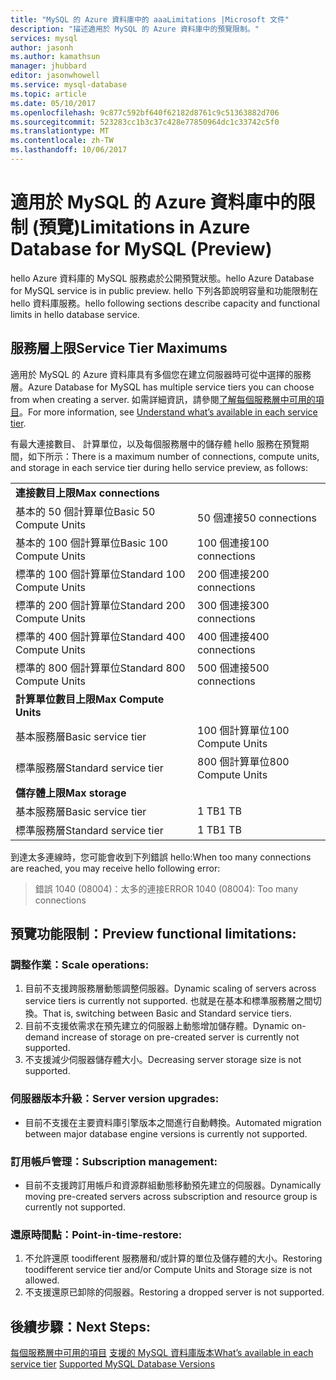 ```yaml
---
title: "MySQL 的 Azure 資料庫中的 aaaLimitations |Microsoft 文件"
description: "描述適用於 MySQL 的 Azure 資料庫中的預覽限制。"
services: mysql
author: jasonh
ms.author: kamathsun
manager: jhubbard
editor: jasonwhowell
ms.service: mysql-database
ms.topic: article
ms.date: 05/10/2017
ms.openlocfilehash: 9c877c592bf640f62182d8761c9c51363882d706
ms.sourcegitcommit: 523283cc1b3c37c428e77850964dc1c33742c5f0
ms.translationtype: MT
ms.contentlocale: zh-TW
ms.lasthandoff: 10/06/2017
---
```

# <a name="limitations-in-azure-database-for-mysql-preview"></a><span data-ttu-id="29d1a-103">適用於 MySQL 的 Azure 資料庫中的限制 (預覽)</span><span class="sxs-lookup"><span data-stu-id="29d1a-103">Limitations in Azure Database for MySQL (Preview)</span></span>
<span data-ttu-id="29d1a-104">hello Azure 資料庫的 MySQL 服務處於公開預覽狀態。</span><span class="sxs-lookup"><span data-stu-id="29d1a-104">hello Azure Database for MySQL service is in public preview.</span></span> <span data-ttu-id="29d1a-105">hello 下列各節說明容量和功能限制在 hello 資料庫服務。</span><span class="sxs-lookup"><span data-stu-id="29d1a-105">hello following sections describe capacity and functional limits in hello database service.</span></span>

## <a name="service-tier-maximums"></a><span data-ttu-id="29d1a-106">服務層上限</span><span class="sxs-lookup"><span data-stu-id="29d1a-106">Service Tier Maximums</span></span>
<span data-ttu-id="29d1a-107">適用於 MySQL 的 Azure 資料庫具有多個您在建立伺服器時可從中選擇的服務層。</span><span class="sxs-lookup"><span data-stu-id="29d1a-107">Azure Database for MySQL has multiple service tiers you can choose from when creating a server.</span></span> <span data-ttu-id="29d1a-108">如需詳細資訊，請參閱[了解每個服務層中可用的項目](concepts-service-tiers.md)。</span><span class="sxs-lookup"><span data-stu-id="29d1a-108">For more information, see [Understand what’s available in each service tier](concepts-service-tiers.md).</span></span>  

<span data-ttu-id="29d1a-109">有最大連接數目、 計算單位，以及每個服務層中的儲存體 hello 服務在預覽期間，如下所示：</span><span class="sxs-lookup"><span data-stu-id="29d1a-109">There is a maximum number of connections, compute units, and storage in each service tier during hello service preview, as follows:</span></span> 

|                            |                   |
| :------------------------- | :---------------- |
| <span data-ttu-id="29d1a-110">**連接數目上限**</span><span class="sxs-lookup"><span data-stu-id="29d1a-110">**Max connections**</span></span>        |                   |
| <span data-ttu-id="29d1a-111">基本的 50 個計算單位</span><span class="sxs-lookup"><span data-stu-id="29d1a-111">Basic 50 Compute Units</span></span>     | <span data-ttu-id="29d1a-112">50 個連接</span><span class="sxs-lookup"><span data-stu-id="29d1a-112">50 connections</span></span>    |
| <span data-ttu-id="29d1a-113">基本的 100 個計算單位</span><span class="sxs-lookup"><span data-stu-id="29d1a-113">Basic 100 Compute Units</span></span>    | <span data-ttu-id="29d1a-114">100 個連接</span><span class="sxs-lookup"><span data-stu-id="29d1a-114">100 connections</span></span>   |
| <span data-ttu-id="29d1a-115">標準的 100 個計算單位</span><span class="sxs-lookup"><span data-stu-id="29d1a-115">Standard 100 Compute Units</span></span> | <span data-ttu-id="29d1a-116">200 個連接</span><span class="sxs-lookup"><span data-stu-id="29d1a-116">200 connections</span></span>   |
| <span data-ttu-id="29d1a-117">標準的 200 個計算單位</span><span class="sxs-lookup"><span data-stu-id="29d1a-117">Standard 200 Compute Units</span></span> | <span data-ttu-id="29d1a-118">300 個連接</span><span class="sxs-lookup"><span data-stu-id="29d1a-118">300 connections</span></span>   |
| <span data-ttu-id="29d1a-119">標準的 400 個計算單位</span><span class="sxs-lookup"><span data-stu-id="29d1a-119">Standard 400 Compute Units</span></span> | <span data-ttu-id="29d1a-120">400 個連接</span><span class="sxs-lookup"><span data-stu-id="29d1a-120">400 connections</span></span>   |
| <span data-ttu-id="29d1a-121">標準的 800 個計算單位</span><span class="sxs-lookup"><span data-stu-id="29d1a-121">Standard 800 Compute Units</span></span> | <span data-ttu-id="29d1a-122">500 個連接</span><span class="sxs-lookup"><span data-stu-id="29d1a-122">500 connections</span></span>   |
| <span data-ttu-id="29d1a-123">**計算單位數目上限**</span><span class="sxs-lookup"><span data-stu-id="29d1a-123">**Max Compute Units**</span></span>      |                   |
| <span data-ttu-id="29d1a-124">基本服務層</span><span class="sxs-lookup"><span data-stu-id="29d1a-124">Basic service tier</span></span>         | <span data-ttu-id="29d1a-125">100 個計算單位</span><span class="sxs-lookup"><span data-stu-id="29d1a-125">100 Compute Units</span></span> |
| <span data-ttu-id="29d1a-126">標準服務層</span><span class="sxs-lookup"><span data-stu-id="29d1a-126">Standard service tier</span></span>      | <span data-ttu-id="29d1a-127">800 個計算單位</span><span class="sxs-lookup"><span data-stu-id="29d1a-127">800 Compute Units</span></span> |
| <span data-ttu-id="29d1a-128">**儲存體上限**</span><span class="sxs-lookup"><span data-stu-id="29d1a-128">**Max storage**</span></span>            |                   |
| <span data-ttu-id="29d1a-129">基本服務層</span><span class="sxs-lookup"><span data-stu-id="29d1a-129">Basic service tier</span></span>         | <span data-ttu-id="29d1a-130">1 TB</span><span class="sxs-lookup"><span data-stu-id="29d1a-130">1 TB</span></span>              |
| <span data-ttu-id="29d1a-131">標準服務層</span><span class="sxs-lookup"><span data-stu-id="29d1a-131">Standard service tier</span></span>      | <span data-ttu-id="29d1a-132">1 TB</span><span class="sxs-lookup"><span data-stu-id="29d1a-132">1 TB</span></span>              |

<span data-ttu-id="29d1a-133">到達太多連線時，您可能會收到下列錯誤 hello:</span><span class="sxs-lookup"><span data-stu-id="29d1a-133">When too many connections are reached, you may receive hello following error:</span></span>
> <span data-ttu-id="29d1a-134">錯誤 1040 (08004)：太多的連接</span><span class="sxs-lookup"><span data-stu-id="29d1a-134">ERROR 1040 (08004): Too many connections</span></span>

## <a name="preview-functional-limitations"></a><span data-ttu-id="29d1a-135">預覽功能限制：</span><span class="sxs-lookup"><span data-stu-id="29d1a-135">Preview functional limitations:</span></span>
### <a name="scale-operations"></a><span data-ttu-id="29d1a-136">調整作業：</span><span class="sxs-lookup"><span data-stu-id="29d1a-136">Scale operations:</span></span>
1.  <span data-ttu-id="29d1a-137">目前不支援跨服務層動態調整伺服器。</span><span class="sxs-lookup"><span data-stu-id="29d1a-137">Dynamic scaling of servers across service tiers is currently not supported.</span></span> <span data-ttu-id="29d1a-138">也就是在基本和標準服務層之間切換。</span><span class="sxs-lookup"><span data-stu-id="29d1a-138">That is, switching between Basic and Standard service tiers.</span></span>
2.  <span data-ttu-id="29d1a-139">目前不支援依需求在預先建立的伺服器上動態增加儲存體。</span><span class="sxs-lookup"><span data-stu-id="29d1a-139">Dynamic on-demand increase of storage on pre-created server is currently not supported.</span></span>
3.  <span data-ttu-id="29d1a-140">不支援減少伺服器儲存體大小。</span><span class="sxs-lookup"><span data-stu-id="29d1a-140">Decreasing server storage size is not supported.</span></span>

### <a name="server-version-upgrades"></a><span data-ttu-id="29d1a-141">伺服器版本升級：</span><span class="sxs-lookup"><span data-stu-id="29d1a-141">Server version upgrades:</span></span>
- <span data-ttu-id="29d1a-142">目前不支援在主要資料庫引擎版本之間進行自動轉換。</span><span class="sxs-lookup"><span data-stu-id="29d1a-142">Automated migration between major database engine versions is currently not supported.</span></span>

### <a name="subscription-management"></a><span data-ttu-id="29d1a-143">訂用帳戶管理：</span><span class="sxs-lookup"><span data-stu-id="29d1a-143">Subscription management:</span></span>
- <span data-ttu-id="29d1a-144">目前不支援跨訂用帳戶和資源群組動態移動預先建立的伺服器。</span><span class="sxs-lookup"><span data-stu-id="29d1a-144">Dynamically moving pre-created servers across subscription and resource group is currently not supported.</span></span>

### <a name="point-in-time-restore"></a><span data-ttu-id="29d1a-145">還原時間點：</span><span class="sxs-lookup"><span data-stu-id="29d1a-145">Point-in-time-restore:</span></span>
1.  <span data-ttu-id="29d1a-146">不允許還原 toodifferent 服務層和/或計算的單位及儲存體的大小。</span><span class="sxs-lookup"><span data-stu-id="29d1a-146">Restoring toodifferent service tier and/or Compute Units and Storage size is not allowed.</span></span>
2.  <span data-ttu-id="29d1a-147">不支援還原已卸除的伺服器。</span><span class="sxs-lookup"><span data-stu-id="29d1a-147">Restoring a dropped server is not supported.</span></span>

## <a name="next-steps"></a><span data-ttu-id="29d1a-148">後續步驟：</span><span class="sxs-lookup"><span data-stu-id="29d1a-148">Next Steps:</span></span>
<span data-ttu-id="29d1a-149">[每個服務層中可用的項目](concepts-service-tiers.md)
[支援的 MySQL 資料庫版本](concepts-supported-versions.md)</span><span class="sxs-lookup"><span data-stu-id="29d1a-149">[What’s available in each service tier](concepts-service-tiers.md)
[Supported MySQL Database Versions](concepts-supported-versions.md)</span></span>
